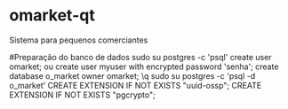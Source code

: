 # omarket-qt
Sistema para pequenos comerciantes

#Preparação do banco de dados
sudo su postgres -c 'psql'
create user omarket; ou create user myuser with encrypted password 'senha';
create database o_market owner omarket;
\q
sudo su postgres -c 'psql -d o_market'
CREATE EXTENSION IF NOT EXISTS "uuid-ossp";
CREATE EXTENSION IF NOT EXISTS "pgcrypto";
